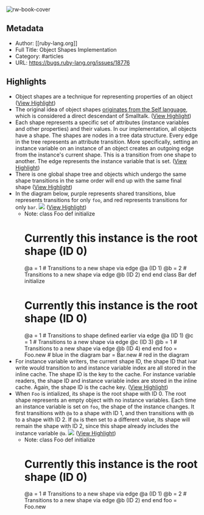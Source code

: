 ![rw-book-cover](https://readwise-assets.s3.amazonaws.com/static/images/article3.5c705a01b476.png)

## Metadata
- Author: [[ruby-lang.org]]
- Full Title: Object Shapes Implementation
- Category: #articles
- URL: https://bugs.ruby-lang.org/issues/18776

## Highlights
- Object shapes are a technique for representing properties of an object ([View Highlight](https://read.readwise.io/read/01gwbq3aw2yjsnyr88wcs1kf8c))
- The original idea of object shapes [originates from the Self language](https://bibliography.selflanguage.org/_static/implementation.pdf), which is considered a direct descendant of Smalltalk. ([View Highlight](https://read.readwise.io/read/01gwbq3hwwwwr656azxra8e5c4))
- Each shape represents a specific set of attributes (instance variables and other properties) and their values. In our implementation, all objects have a shape. The shapes are nodes in a tree data structure. Every edge in the tree represents an attribute transition.
  More specifically, setting an instance variable on an instance of an object creates an outgoing edge from the instance's current shape. This is a transition from one shape to another. The edge represents the instance variable that is set. ([View Highlight](https://read.readwise.io/read/01gwbq3v8d2sype9z7et9t4kcs))
- There is one global shape tree and objects which undergo the same shape transitions in the same order will end up with the same final shape ([View Highlight](https://read.readwise.io/read/01gwbqd4yhqbm8f96jeg05wge2))
- In the diagram below, purple represents shared transitions, blue represents transitions for only `foo`, and red represents transitions for only `bar`.
  ![](https://user-images.githubusercontent.com/1988560/167918899-f1a6f344-ae5e-4dc0-b17a-fb156d1d550f.svg) ([View Highlight](https://read.readwise.io/read/01gwbqdndw46p25cpw1jsdw0fm))
    - Note: class Foo
      def initialize
      # Currently this instance is the root shape (ID 0)
      @a = 1 # Transitions to a new shape via edge @a (ID 1)
      @b = 2 # Transitions to a new shape via edge @b (ID 2)
      end
      end
      class Bar
      def initialize
      # Currently this instance is the root shape (ID 0)
      @a = 1 # Transitions to shape defined earlier via edge @a (ID 1)
      @c = 1 # Transitions to a new shape via edge @c (ID 3)
      @b = 1 # Transitions to a new shape via edge @b (ID 4)
      end
      end
      foo = Foo.new # blue in the diagram
      bar = Bar.new # red in the diagram
- For instance variable writers, the current shape ID, the shape ID that ivar write would transition to and instance variable index are all stored in the inline cache. The shape ID is the key to the cache.
  For instance variable readers, the shape ID and instance variable index are stored in the inline cache. Again, the shape ID is the cache key. ([View Highlight](https://read.readwise.io/read/01gwbx1863b9jmj96m0048jjax))
- When `Foo` is intialized, its shape is the root shape with ID 0. The root shape represents an empty object with no instance variables. Each time an instance variable is set on `foo`, the shape of the instance changes. It first transitions with `@a` to a shape with ID 1, and then transitions with `@b` to a shape with ID 2. If `@a` is then set to a different value, its shape will remain the shape with ID 2, since this shape already includes the instance variable `@a`.
  ![](https://user-images.githubusercontent.com/1988560/167918360-0a6c91aa-2587-48cb-8ff2-7f3a9583288e.svg) ([View Highlight](https://read.readwise.io/read/01gwbqbfe9hc8cr6qxp2rdrz0f))
    - Note: class Foo
      def initialize
      # Currently this instance is the root shape (ID 0)
      @a = 1 # Transitions to a new shape via edge @a (ID 1)
      @b = 2 # Transitions to a new shape via edge @b (ID 2)
      end
      end
      foo = Foo.new

